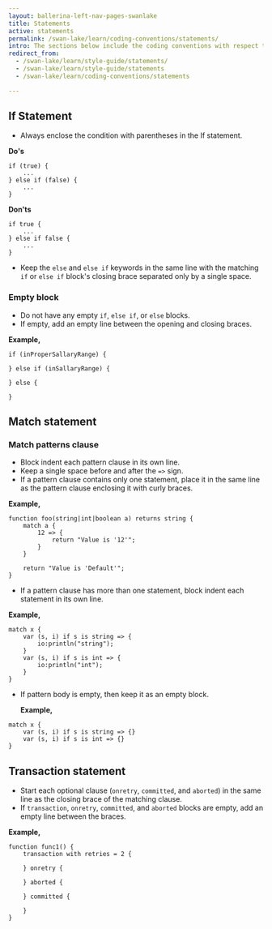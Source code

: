 ```yaml
---
layout: ballerina-left-nav-pages-swanlake
title: Statements
active: statements
permalink: /swan-lake/learn/coding-conventions/statements/
intro: The sections below include the coding conventions with respect to statements.
redirect_from:
  - /swan-lake/learn/style-guide/statements/
  - /swan-lake/learn/style-guide/statements
  - /swan-lake/learn/coding-conventions/statements

---
```


## If Statement

* Always enclose the condition with parentheses in the If statement.
  
**Do's**

```ballerina
if (true) {
    ...
} else if (false) {
    ...
}
```
  
**Don'ts**


```ballerina
if true {
    ...
} else if false {
    ...
}
```

* Keep the `else` and `else if` keywords in the same line with the matching `if` or `else if` block's
  closing brace separated only by a single space.

### Empty block

* Do not have any empty `if`, `else if`, or `else` blocks.
* If empty, add an empty line between the opening and closing braces.
      
**Example,**

```ballerina
if (inProperSallaryRange) {
      
} else if (inSallaryRange) {
      
} else {
      
}
```

## Match statement

### Match patterns clause

* Block indent each pattern clause in its own line.
* Keep a single space before and after the `=>` sign.
* If a pattern clause contains only one statement, place it in the same line as the pattern clause enclosing it with curly braces.

**Example,**

```ballerina
function foo(string|int|boolean a) returns string {
    match a {
        12 => {
            return "Value is '12'";
        }
    }
  
    return "Value is 'Default'";
}
```

* If a pattern clause has more than one statement, block indent each statement in its own line.

**Example,**

```ballerina
match x {
    var (s, i) if s is string => {
        io:println("string");
    }
    var (s, i) if s is int => {
        io:println("int");
    }
}
```

* If pattern body is empty, then keep it as an empty block.
  
  
  **Example,**

```ballerina
match x {
    var (s, i) if s is string => {}
    var (s, i) if s is int => {}
}
```

## Transaction statement

* Start each optional clause (`onretry`, `committed`, and `aborted`) in the same line as the closing brace of the matching clause.
* If `transaction`, `onretry`, `committed`, and `aborted` blocks are empty, add an empty line between the braces. 
  
**Example,**
  
```ballerina
function func1() {
    transaction with retries = 2 {
          
    } onretry {
          
    } aborted {
          
    } committed {
          
    }
}
```

